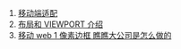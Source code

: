 1. [移动端适配](https://juejin.im/post/5bc7fb9ef265da0acd20ebeb?utm_source=gold_browser_extension)
2. [布局和 VIEWPORT 介绍](https://github.com/kaola-fed/blog/issues/133)
3. [移动 web 1 像素边框 瞧瞧大公司是怎么做的](https://segmentfault.com/a/1190000007604842)
